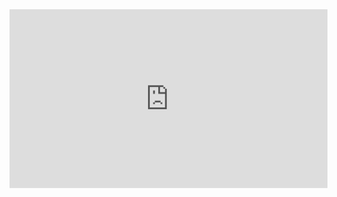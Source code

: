 <html lang ="pt-br>


<head>
  <link rel=''stylesheet'' href=''styles.css''/>
  <titulo></titulo>
</head>

<body>

<header>ALURAFLIX</header>

  <section>
  <div>


<h1> Moranguinho | Peixe fora d'água | Animação infantil | Episódio completo </h1>
<P>"moranguinho"</P>

 </div>
 
 <div>
  

<iframe width="560" height="315" src="https://www.youtube.com/embed/3ohZ3E5fiII?si=hoN6JYbVA2novEfw" 
  title="YouTube video player" frameborder="0" 
  allow="accelerometer; autoplay; clipboard-write; encrypted-media; gyroscope; picture-in-picture; web-share" 
  referrerpolicy="strict-origin-when-cross-origin" allowfullscreen></iframe>

</div>
</section>
<body>

 </html>
